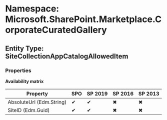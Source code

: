 # Namespace: Microsoft.SharePoint.Marketplace.CorporateCuratedGallery
## Entity Type: SiteCollectionAppCatalogAllowedItem

### Properties

**Availability matrix**

Property | SPO | SP 2019 | SP 2016 | SP 2013
----------|-----|---------|---------|--------
AbsoluteUrl (Edm.String) | ✔ | ✔ | ✖ | ✖
SiteID (Edm.Guid) | ✔ | ✔ | ✖ | ✖

